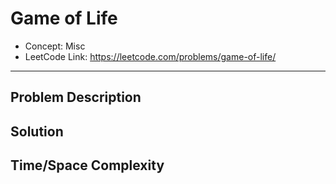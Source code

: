 # Game of Life

- Concept: Misc
- LeetCode Link: https://leetcode.com/problems/game-of-life/

---

## Problem Description

## Solution

## Time/Space Complexity

